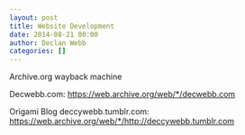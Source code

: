 ```yaml
---
layout: post
title: Website Development
date: 2014-08-21 00:00
author: Declan Webb
categories: []
---
```

Archive.org wayback machine

Decwebb.com: <a href="https://web.archive.org/web/*/decwebb.com">https://web.archive.org/web/*/decwebb.com</a>

Origami Blog deccywebb.tumblr.com: <a href="https://web.archive.org/web/*/http://deccywebb.tumblr.com">https://web.archive.org/web/*/http://deccywebb.tumblr.com</a>
